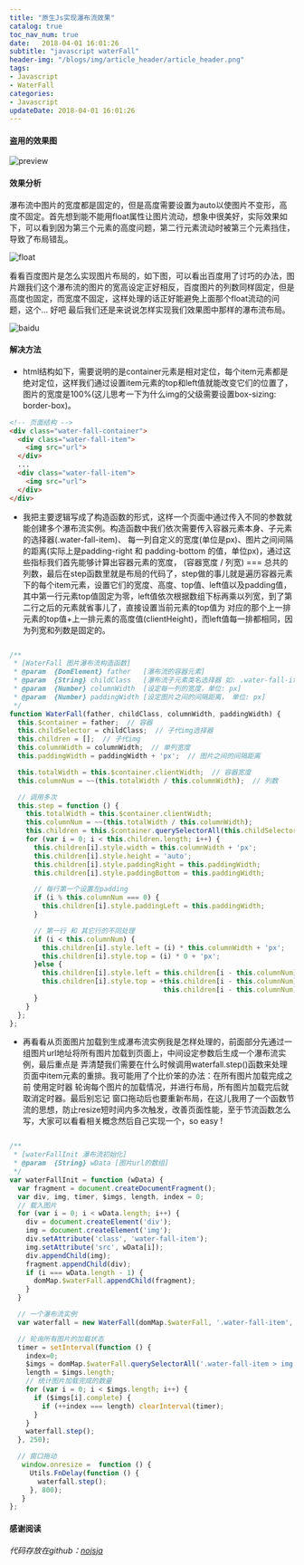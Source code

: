 ```yaml
---
title: "原生Js实现瀑布流效果"
catalog: true
toc_nav_num: true
date:   2018-04-01 16:01:26
subtitle: "javascript waterFall"
header-img: "/blogs/img/article_header/article_header.png"
tags:
- Javascript
- WaterFall
categories:
- Javascript
updateDate: 2018-04-01 16:01:26
---
```


#### 盗用的效果图
![preview](/blogs/img/article/waterfall-1.gif)

#### 效果分析
瀑布流中图片的宽度都是固定的，但是高度需要设置为auto以使图片不变形，高度不固定。首先想到能不能用float属性让图片流动，想象中很美好，实际效果如下，可以看到因为第三个元素的高度问题，第二行元素流动时被第三个元素挡住，导致了布局错乱。

![float](/blogs/img/article/waterfall-2.jpg)  

看看百度图片是怎么实现图片布局的，如下图，可以看出百度用了讨巧的办法，图片跟我们这个瀑布流的图片的宽高设定正好相反，百度图片的列数同样固定，但是高度也固定，而宽度不固定，这样处理的话正好能避免上面那个float流动的问题，这个... 好吧 最后我们还是来说说怎样实现我们效果图中那样的瀑布流布局。

![baidu](/blogs/img/article/waterfall-3.jpg)  

#### 解决方法

* html结构如下，需要说明的是container元素是相对定位，每个item元素都是绝对定位，这样我们通过设置item元素的top和left值就能改变它们的位置了，图片的宽度是100%(这儿思考一下为什么img的父级需要设置box-sizing: border-box)。

```html
<!-- 页面结构 -->
<div class="water-fall-container">
  <div class="water-fall-item">
    <img src="url">
  </div>
  ...
  <div class="water-fall-item">
    <img src="url">
  </div>
</div>

```

* 我把主要逻辑写成了构造函数的形式，这样一个页面中通过传入不同的参数就能创建多个瀑布流实例。构造函数中我们依次需要传入容器元素本身、子元素的选择器(.water-fall-item)、
每一列自定义的宽度(单位是px)、图片之间间隔的距离(实际上是padding-right 和 padding-bottom 的值，单位px)，通过这些指标我们首先能够计算出容器元素的宽度，
(容器宽度 / 列宽) === 总共的列数，最后在step函数里就是布局的代码了，step做的事儿就是遍历容器元素下的每个item元素，设置它们的宽度、高度、top值、left值以及padding值，
其中第一行元素top值固定为零，left值依次根据数组下标再乘以列宽，到了第二行之后的元素就省事儿了，直接设置当前元素的top值为 对应的那个上一排元素的top值+上一排元素的高度值(clientHeight)，而left值每一排都相同，因为列宽和列数是固定的。

```javascript

/**
 * [WaterFall 图片瀑布流构造函数]
 * @param  {DomElement} father   [瀑布流的容器元素]
 * @param  {String} childClass   [瀑布流子元素类名选择器 如: .water-fall-item]
 * @param  {Number} columnWidth  [设定每一列的宽度，单位: px]
 * @param  {Number} paddingWidth [设定图片之间的间隔距离， 单位: px]
 */
function WaterFall(father, childClass, columnWidth, paddingWidth) {
  this.$container = father;  // 容器
  this.childSelector = childClass;  // 子代img选择器
  this.children = [];  // 子代img
  this.columnWidth = columnWidth;  // 单列宽度
  this.paddingWidth = paddingWidth + 'px';  // 图片之间的间隔距离

  this.totalWidth = this.$container.clientWidth;  // 容器宽度
  this.columnNum = ~~(this.totalWidth / this.columnWidth);  // 列数

  // 调用多次
  this.step = function () {
    this.totalWidth = this.$container.clientWidth;
    this.columnNum = ~~(this.totalWidth / this.columnWidth);
    this.children = this.$container.querySelectorAll(this.childSelector);
    for (var i = 0; i < this.children.length; i++) {
      this.children[i].style.width = this.columnWidth + 'px';
      this.children[i].style.height = 'auto';
      this.children[i].style.paddingRight = this.paddingWidth;
      this.children[i].style.paddingBottom = this.paddingWidth;

      // 每行第一个设置左padding
      if (i % this.columnNum === 0) {
        this.children[i].style.paddingLeft = this.paddingWidth;
      }

      // 第一行 和 其它行的不同处理
      if (i < this.columnNum) {
        this.children[i].style.left = (i) * this.columnWidth + 'px';
        this.children[i].style.top = (i) * 0 + 'px';
      }else {
        this.children[i].style.left = this.children[i - this.columnNum].style.left;
        this.children[i].style.top = +this.children[i - this.columnNum].style.top.replace('px', '') +
                                      this.children[i - this.columnNum].clientHeight + 'px';
      }
    }
  };
};

```

* 再看看从页面图片加载到生成瀑布流实例我是怎样处理的，前面部分先通过一组图片url地址将所有图片加载到页面上，中间设定参数后生成一个瀑布流实例，最后重点是
弄清楚我们需要在什么时候调用waterfall.step()函数来处理页面中item元素的重排。我可能用了个比价笨的办法：在所有图片加载完成之前 使用定时器 轮询每个图片的加载情况，并进行布局，所有图片加载完后就取消定时器。最后别忘记 窗口拖动后也要重新布局，在这儿我用了一个函数节流的思想，防止resize短时间内多次触发，改善页面性能，至于节流函数怎么写，大家可以看看相关概念然后自己实现一个，so easy !

```javascript

/**
 * [waterFallInit 瀑布流初始化]
 * @param  {String} wData [图片url的数组]
 */
var waterFallInit = function (wData) {
  var fragment = document.createDocumentFragment();
  var div, img, timer, $imgs, length, index = 0;
  // 载入图片
  for (var i = 0; i < wData.length; i++) {
    div = document.createElement('div');
    img = document.createElement('img');
    div.setAttribute('class', 'water-fall-item');
    img.setAttribute('src', wData[i]);
    div.appendChild(img);
    fragment.appendChild(div);
    if (i === wData.length - 1) {
      domMap.$waterFall.appendChild(fragment);
    }
  }

  // 一个瀑布流实例
  var waterfall = new WaterFall(domMap.$waterFall, '.water-fall-item', 200, 5);

  // 轮询所有图片的加载状态
  timer = setInterval(function () {
    index=0;
    $imgs = domMap.$waterFall.querySelectorAll('.water-fall-item > img');
    length = $imgs.length;
    // 统计图片加载完成的数量
    for (var i = 0; i < $imgs.length; i++) {
      if ($imgs[i].complete) {
        if (++index === length) clearInterval(timer);
      }
    }
    waterfall.step();
  }, 250);

  // 窗口拖动
   window.onresize =  function () {
     Utils.FnDelay(function () {
       waterfall.step();
     }, 800);
   }
};

```

#### 感谢阅读
_代码存放在github：[nojsja](https://github.com/NoJsJa/javascript-learning/tree/master/normal/water-fall-layout)_
